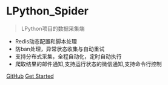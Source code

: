# LPython_Spider


> LPython项目的数据采集端


* Redis动态配置和脚本处理
* 防ban处理，异常状态收集与自动重试
* 支持分布式采集，全程自动化，定时自动执行
* 爬取结果的邮件通知,支持运行状态的微信通知,支持命令行控制

[GitHub](https://github.com/BruceJu/LPython_Spider)
[Get Started](/#概述)


